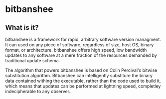 bitbanshee
==========

## What is it?
bitbanshee is a framework for rapid, arbitrary software version managment. It can used on any piece of software, regardless of size, host OS, binary format, or architecture. bitbanshee offers high speed, low bandwidth updates to any software at a mere fraction of the resources demanded by traditional update schema.

The algorithm that powers bitbanshee is based on Colin Percival's bitwise substitution algorithm. Bitbanshee can intelligently substiture the binary data contained withing the executable, rather than the code used to build it, which means that updates can be performed at lightning speed, completley indecipherable to any observer..

